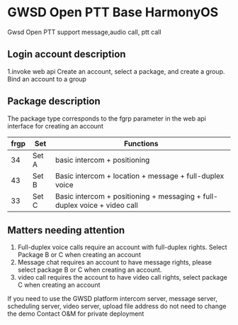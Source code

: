 # GWSD Open PTT Base HarmonyOS
Gwsd Open PTT support message,audio call, ptt call

## Login account description
1.invoke web api Create an account, select a package, and create a group. Bind an account to a group

## Package description
The package type corresponds to the fgrp parameter in the web api interface for creating an account

frgp|Set|Functions
----|---|--------
34|Set A|basic intercom + positioning
43|Set B|Basic intercom + location + message + full-duplex voice
33|Set C|Basic intercom + positioning + messaging + full-duplex voice + video call

## Matters needing attention
1. Full-duplex voice calls require an account with full-duplex rights. Select Package B or C when creating an account
2. Message chat requires an account to have message rights, please select package B or C when creating an account.
3. video call requires the account to have video call rights, select package C when creating an account

If you need to use the GWSD platform intercom server, message server, scheduling server, video server, upload file address do not need to change the demo
Contact O&M for private deployment
